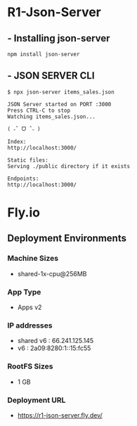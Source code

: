# R1-Json-Server

## - Installing json-server
```
npm install json-server
```

## - JSON SERVER CLI
```
$ npx json-server items_sales.json

JSON Server started on PORT :3000
Press CTRL-C to stop
Watching items_sales.json...

( ˶ˆ ᗜ ˆ˵ )

Index:
http://localhost:3000/

Static files:
Serving ./public directory if it exists

Endpoints:
http://localhost:3000/
```
# Fly.io
## Deployment Environments
### Machine Sizes
- shared-1x-cpu@256MB
### App Type
- Apps v2
### IP addresses
- shared v6 : 66.241.125.145
- v6 : 2a09:8280:1::15:fc55
### RootFS Sizes
- 1 GB
### Deployment URL
- https://r1-json-server.fly.dev/
